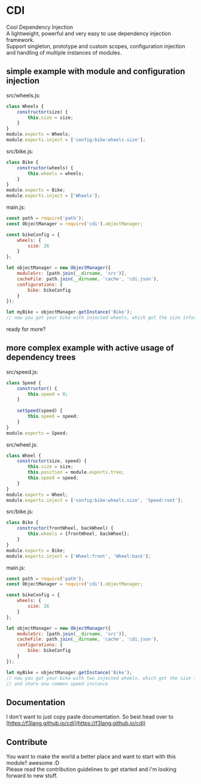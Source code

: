 # CDI

Cool Dependency Injection  
A lightweight, powerful and very easy to use dependency injection framework.  
Support singleton, prototype and custom scopes, configuration injection and handling of 
multiple instances of modules. 
## simple example with module and configuration injection
src/wheels.js:
```js
class Wheels {
    constructor(size) {
        this.size = size;
    }
}
module.exports = Wheels;
module.exports.inject = ['config:bike:wheels.size'];
```
src/bike.js:
```js
class Bike {
    constructor(wheels) {
        this.wheels = wheels;
    }
}
module.exports = Bike;
module.exports.inject = ['Wheels'];
```
main.js:
```js
const path = require('path');
const ObjectManager = require('cdi').objectManager;

const bikeConfig = {
    wheels: {
        size: 26
    }
};

let objectManager = new ObjectManager({
    moduleSrc: [path.join(__dirname, 'src')],
    cacheFile: path.join(__dirname, 'cache', 'cdi.json'),
    configurations: {
        bike: bikeConfig
    }
});

let myBike = objectManager.getInstance('Bike');
// now you got your bike with injected wheels, which got the size information injected
```
ready for more?
## more complex example with active usage of dependency trees
src/speed.js:
```js
class Speed {
	constructor() {
		this.speed = 0;
	}
	
	setSpeed(speed) {
		this.speed = speed;
	}
}
module.exports = Speed;
```
src/wheel.js:
```js
class Wheel {
    constructor(size, speed) {
        this.size = size;
        this.position = module.exports.tree;
        this.speed = speed;
    }
}
module.exports = Wheel;
module.exports.inject = ['config:bike:wheels.size', 'Speed:root'];
```
src/bike.js:
```js
class Bike {
    constructor(frontWheel, backWheel) {
        this.wheels = {frontWheel, backWheel};
    }
}
module.exports = Bike;
module.exports.inject = ['Wheel:front', 'Wheel:back'];
```
main.js:
```js
const path = require('path');
const ObjectManager = require('cdi').objectManager;

const bikeConfig = {
    wheels: {
        size: 26
    }
};

let objectManager = new ObjectManager({
    moduleSrc: [path.join(__dirname, 'src')],
    cacheFile: path.join(__dirname, 'cache', 'cdi.json'),
    configurations: {
        bike: bikeConfig
    }
});

let myBike = objectManager.getInstance('Bike');
// now you got your bike with two injected wheels, which got the size information injected 
// and share one common speed instance
```

## Documentation
I don't want to just copy paste documentation. So best head over to [https://f3lang.github.io/cdi](https://f3lang.github.io/cdi)

## Contribute
You want to make the world a better place and want to start with this module? awesome :D  
Please read the contribution guidelines to get started and i'm looking forward to new stuff.